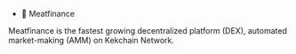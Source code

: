 - 🥩 Meatfinance

Meatfinance is the fastest growing decentralized platform (DEX), automated market-making (AMM) on Kekchain Network.
